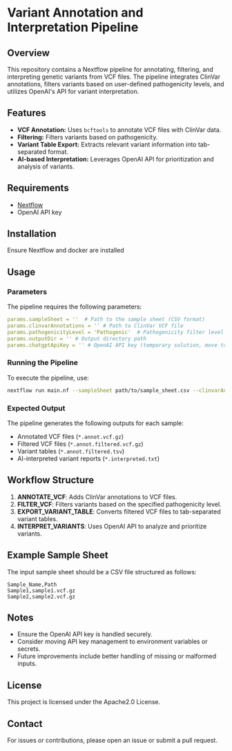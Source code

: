 # Variant Annotation and Interpretation Pipeline

## Overview
This repository contains a Nextflow pipeline for annotating, filtering, and interpreting genetic variants from VCF files. The pipeline integrates ClinVar annotations, filters variants based on user-defined pathogenicity levels, and utilizes OpenAI's API for variant interpretation.

## Features
- **VCF Annotation:** Uses `bcftools` to annotate VCF files with ClinVar data.
- **Filtering:** Filters variants based on pathogenicity.
- **Variant Table Export:** Extracts relevant variant information into tab-separated format.
- **AI-based Interpretation:** Leverages OpenAI API for prioritization and analysis of variants.

## Requirements
- [Nextflow](https://www.nextflow.io/)
- OpenAI API key

## Installation
Ensure Nextflow and docker are installed

## Usage
### Parameters
The pipeline requires the following parameters:
```yaml
params.sampleSheet = ''  # Path to the sample sheet (CSV format)
params.clinvarAnnotations = '' # Path to ClinVar VCF file
params.pathogenicityLevel = 'Pathogenic'  # Pathogenicity filter level
params.outputDir = '' # Output directory path
params.chatgptApiKey = '' # OpenAI API key (temporary solution, move to secrets)
```

### Running the Pipeline
To execute the pipeline, use:
```bash
nextflow run main.nf --sampleSheet path/to/sample_sheet.csv --clinvarAnnotations path/to/clinvar.vcf --pathogenicityLevel Pathogenic --outputDir path/to/output --chatgptApiKey YOUR_OPENAI_KEY
```

### Expected Output
The pipeline generates the following outputs for each sample:
- Annotated VCF files (`*.annot.vcf.gz`)
- Filtered VCF files (`*.annot.filtered.vcf.gz`)
- Variant tables (`*.annot.filtered.tsv`)
- AI-interpreted variant reports (`*.interpreted.txt`)

## Workflow Structure
1. **ANNOTATE_VCF**: Adds ClinVar annotations to VCF files.
2. **FILTER_VCF**: Filters variants based on the specified pathogenicity level.
3. **EXPORT_VARIANT_TABLE**: Converts filtered VCF files to tab-separated variant tables.
4. **INTERPRET_VARIANTS**: Uses OpenAI API to analyze and prioritize variants.

## Example Sample Sheet
The input sample sheet should be a CSV file structured as follows:
```csv
Sample_Name,Path
Sample1,sample1.vcf.gz
Sample2,sample2.vcf.gz
```

## Notes
- Ensure the OpenAI API key is handled securely.
- Consider moving API key management to environment variables or secrets.
- Future improvements include better handling of missing or malformed inputs.

## License
This project is licensed under the Apache2.0 License.

## Contact
For issues or contributions, please open an issue or submit a pull request.

